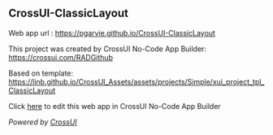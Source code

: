 ## CrossUI-ClassicLayout
Web app url : https://pgarvie.github.io/CrossUI-ClassicLayout

This project was created by CrossUI No-Code App Builder: https://crossui.com/RADGithub

Based on template: https://linb.github.io/CrossUI_Assets/assets/projects/Simple/xui_project_tpl_ClassicLayout

Click [here](https://crossui.com/RADGithub/#!from=github&owner=pgarvie&repo=CrossUI-ClassicLayout) to edit this web app in CrossUI No-Code App Builder

<i>Powered by [CrossUI](https://crossui.com)</i>
